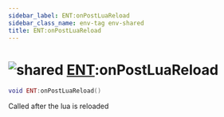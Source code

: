 ```yaml
---
sidebar_label: ENT:onPostLuaReload
sidebar_class_name: env-tag env-shared
title: ENT:onPostLuaReload
---
```


# <img src='/img/wiki/shared.png' alt='shared' classname='env-tag' /> [ENT](../ent/README.md):onPostLuaReload

```lua
void ENT:onPostLuaReload()
```

Called after the lua is reloaded<br/>
